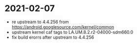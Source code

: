 # 2021-02-07
* re upstream to 4.4.256 from https://android.googlesource.com/kernel/common
* upstream kernel caf tags to LA.UM.8.2.r2-04000-sdm660.0
* fix build erorrs after upstream to 4.4.256
